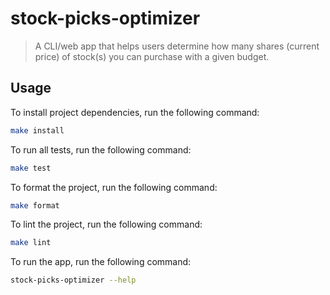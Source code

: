 # stock-picks-optimizer
> A CLI/web app that helps users determine how many shares (current price) of stock(s) you can purchase with a given budget.

## Usage

To install project dependencies, run the following command:
```bash
make install
```

To run all tests, run the following command:
```bash
make test
```

To format the project, run the following command:
```bash
make format
```

To lint the project, run the following command:
```bash
make lint
```

To run the app, run the following command:
```bash
stock-picks-optimizer --help
```